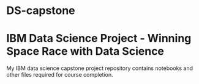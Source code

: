 # DS-capstone
# IBM Data Science Project - Winning Space Race with Data Science
My IBM data science capstone project repository contains notebooks and other files required for course completion.
